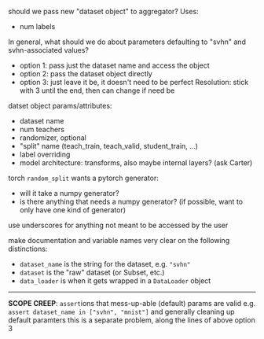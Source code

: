 should we pass new "dataset object" to aggregator? Uses:
- num labels

In general, what should we do about parameters defaulting to "svhn" and svhn-associated values?
- option 1: pass just the dataset name and access the object
- option 2: pass the dataset object directly
- option 3: just leave it be, it doesn't need to be perfect
Resolution: stick with 3 until the end, then can change if need be

datset object params/attributes:
- dataset name
- num teachers
- randomizer, optional
- "split" name (teach_train, teach_valid, student_train, ...)
- label overriding
- model architecture: transforms, also maybe internal layers? (ask Carter)

torch `random_split` wants a pytorch generator:
- will it take a numpy generator?
- is there anything that needs a numpy generator?
(if possible, want to only have one kind of generator)

use underscores for anything not meant to be accessed by the user

make documentation and variable names very clear on the following distinctions:
- `dataset_name` is the string for the dataset, e.g. `"svhn"`
- `dataset` is the "raw" dataset (or Subset, etc.)
- `data_loader` is when it gets wrapped in a `DataLoader` object

***

**SCOPE CREEP**: `assert`ions that mess-up-able (default) params are valid
e.g. `assert dataset_name in ["svhn", "mnist"]`
and generally cleaning up default paramters
this is a separate problem, along the lines of above option 3
